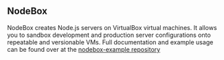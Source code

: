 ## NodeBox

NodeBox creates Node.js servers on VirtualBox virtual machines. It allows you to sandbox development and production server configurations onto repeatable and versionable VMs. Full documentation and example usage can be found over at the [nodebox-example repository](https://github.com/repeatingbeats/nodebox-example/)
